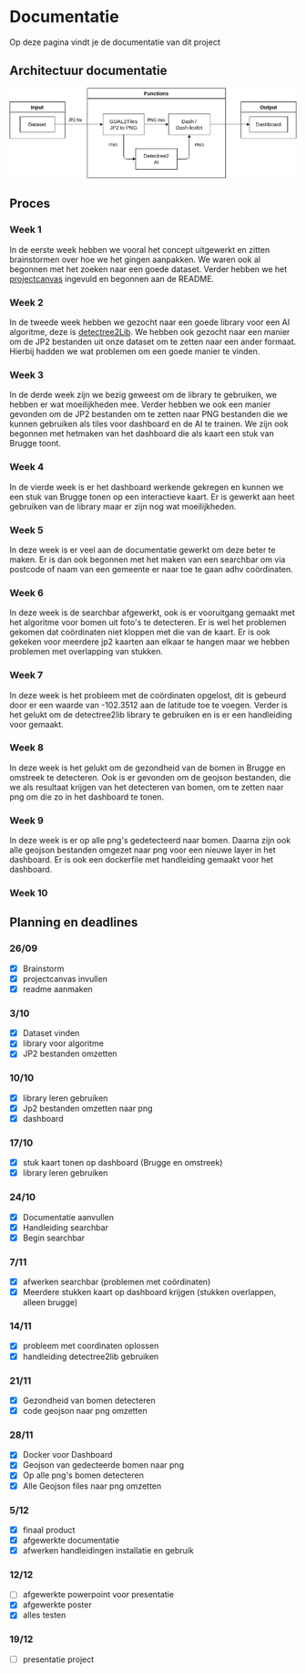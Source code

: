 # Documentatie

Op deze pagina vindt je de documentatie van dit project

## Architectuur documentatie

![](ArchitectureDiagram.drawio.png)

## Proces

### Week 1

In de eerste week hebben we vooral het concept uitgewerkt en zitten brainstormen over hoe we het gingen aanpakken. We waren ook al begonnen met het zoeken naar een goede dataset. Verder hebben we het [projectcanvas](./docs/project-canvas.pdf) ingevuld en begonnen aan de README.

### Week 2

In de tweede week hebben we gezocht naar een goede library voor een AI algoritme, deze is [detectree2Lib](https://github.com/PatBall1/detectree2). We hebben ook gezocht naar een manier om de JP2 bestanden uit onze dataset om te zetten naar een ander formaat. Hierbij hadden we wat problemen om een goede manier te vinden.

### Week 3

In de derde week zijn we bezig geweest om de library te gebruiken, we hebben er wat moeilijkheden mee. Verder hebben we ook een manier gevonden om de JP2 bestanden om te zetten naar PNG bestanden die we kunnen gebruiken als tiles voor dashboard en de AI te trainen. We zijn ook begonnen met hetmaken van het dashboard die als kaart een stuk van Brugge toont.

### Week 4

In de vierde week is er het dashboard werkende gekregen en kunnen we een stuk van Brugge tonen op een interactieve kaart. Er is gewerkt aan heet gebruiken van de library maar er zijn nog wat moeilijkheden.

### Week 5

In deze week is er veel aan de documentatie gewerkt om deze beter te maken. Er is dan ook begonnen met het maken van een searchbar om via postcode of naam van een gemeente er naar toe te gaan adhv coördinaten.

### Week 6

In deze week is de searchbar afgewerkt, ook is er vooruitgang gemaakt met het algoritme voor bomen uit foto's te detecteren. Er is wel het problemen gekomen dat coördinaten niet kloppen met die van de kaart. Er is ook gekeken voor meerdere jp2 kaarten aan elkaar te hangen maar we hebben problemen met overlapping van stukken.

### Week 7

In deze week is het probleem met de coördinaten opgelost, dit is gebeurd door er een waarde van -102.3512 aan de latitude toe te voegen. Verder is het gelukt om de detectree2lib library te gebruiken en is er een handleiding voor gemaakt.

### Week 8

In deze week is het gelukt om de gezondheid van de bomen in Brugge en omstreek te detecteren. Ook is er gevonden om de geojson bestanden, die we als resultaat krijgen van het detecteren van bomen, om te zetten naar png om die zo in het dashboard te tonen.

### Week 9

In deze week is er op alle png's gedetecteerd naar bomen. Daarna zijn ook alle geojson bestanden omgezet naar png voor een nieuwe layer in het dashboard. Er is ook een dockerfile met handleiding gemaakt  voor het dashboard.

### Week 10

## Planning en deadlines

### 26/09

- [x]  Brainstorm
- [x]  projectcanvas invullen
- [x]  readme aanmaken

### 3/10

- [x] Dataset vinden
- [x] library voor algoritme
- [x] JP2 bestanden omzetten

### 10/10

- [x] library leren gebruiken
- [x] Jp2 bestanden omzetten naar png
- [x] dashboard

### 17/10

- [x] stuk kaart tonen op dashboard (Brugge en omstreek)
- [x] library leren gebruiken

### 24/10

- [x] Documentatie aanvullen
- [x] Handleiding searchbar
- [x] Begin searchbar

### 7/11

- [x] afwerken searchbar (problemen met coördinaten)
- [x] Meerdere stukken kaart op dashboard krijgen (stukken overlappen, alleen brugge)

### 14/11

- [x] probleem met coordinaten oplossen
- [x] handleiding detectree2lib gebruiken

### 21/11

- [x] Gezondheid van bomen detecteren
- [x] code geojson naar png omzetten

### 28/11

- [x] Docker voor Dashboard
- [x] Geojson van gedecteerde bomen naar png
- [x] Op alle png's bomen detecteren
- [x] Alle Geojson files naar png omzetten

### 5/12

- [x] finaal product
- [x] afgewerkte documentatie
- [x] afwerken handleidingen installatie en gebruik

### 12/12

- [ ] afgewerkte powerpoint voor presentatie
- [x] afgewerkte poster
- [x] alles testen

### 19/12

- [ ] presentatie project